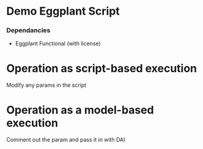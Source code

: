# Demo Eggplant Script
### Dependancies
* Eggplant Functional (with license)

# Operation as script-based execution
Modify any params in the script

# Operation as a model-based execution
Comment out the param and pass it in with DAI